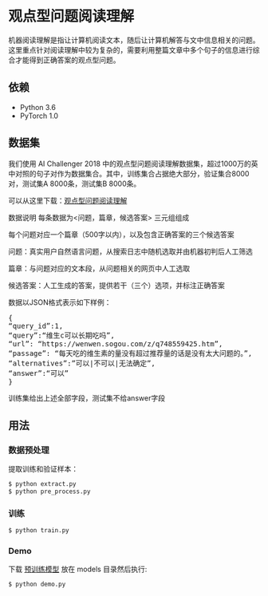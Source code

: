 # 观点型问题阅读理解

机器阅读理解是指让计算机阅读文本，随后让计算机解答与文中信息相关的问题。这里重点针对阅读理解中较为复杂的，需要利用整篇文章中多个句子的信息进行综合才能得到正确答案的观点型问题。


## 依赖

- Python 3.6
- PyTorch 1.0

## 数据集

我们使用 AI Challenger 2018 中的观点型问题阅读理解数据集，超过1000万的英中对照的句子对作为数据集合。其中，训练集合占据绝大部分，验证集合8000对，测试集A 8000条，测试集B 8000条。

可以从这里下载：[观点型问题阅读理解](https://challenger.ai/competition/oqmrc2018)

数据说明
每条数据为<问题，篇章，候选答案> 三元组组成

每个问题对应一个篇章（500字以内），以及包含正确答案的三个候选答案

问题：真实用户自然语言问题，从搜索日志中随机选取并由机器初判后人工筛选

篇章：与问题对应的文本段，从问题相关的网页中人工选取

候选答案：人工生成的答案，提供若干（三个）选项，并标注正确答案

数据以JSON格式表示如下样例：
<pre>
{
“query_id”:1,
“query”:“维生c可以长期吃吗”,
“url”: “https://wenwen.sogou.com/z/q748559425.htm”,
“passage”: “每天吃的维生素的量没有超过推荐量的话是没有太大问题的。”,
“alternatives”:”可以|不可以|无法确定”,
“answer”:“可以”
}
</pre>
训练集给出上述全部字段，测试集不给answer字段

## 用法

### 数据预处理
提取训练和验证样本：
```bash
$ python extract.py
$ python pre_process.py
```

### 训练
```bash
$ python train.py
```

### Demo
下载 [预训练模型](https://github.com/foamliu/Machine-Translation/releases/download/v1.0/BEST_checkpoint.tar) 放在 models 目录然后执行:

```bash
$ python demo.py
```

<pre>


</pre>